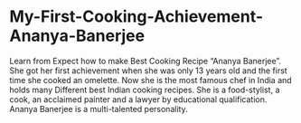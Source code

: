 # My-First-Cooking-Achievement-Ananya-Banerjee
Learn from Expect how to make Best Cooking Recipe “Ananya Banerjee”. She got her first achievement when she was only 13 years old and the first time she cooked an omelette. Now she is the most famous chef in India and holds many Different best Indian cooking recipes. She is a food-stylist, a cook, an acclaimed painter and a lawyer by educational qualification. Ananya Banerjee is a multi-talented personality.
